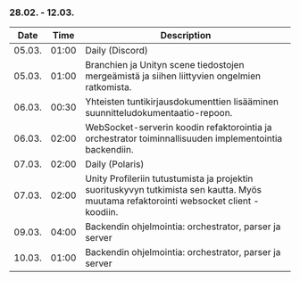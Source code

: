 ### 28.02. - 12.03.

| Date   | Time  | Description                                                                                                                            |
| ------ | ----- | -------------------------------------------------------------------------------------------------------------------------------------- |
| 05.03. | 01:00 | Daily (Discord)                                                                                                                        |
| 05.03. | 01:00 | Branchien ja Unityn scene tiedostojen mergeämistä ja siihen liittyvien ongelmien ratkomista.                                           |
| 06.03. | 00:30 | Yhteisten tuntikirjausdokumenttien lisääminen suunnitteludokumentaatio-repoon.                                                         |
| 06.03. | 02:00 | WebSocket-serverin koodin refaktorointia ja orchestrator toiminnallisuuden  implementointia backendiin.                                |
| 07.03. | 02:00 | Daily (Polaris)                                                                                                                        |
| 07.03. | 02:00 | Unity Profileriin tutustumista ja projektin suorituskyvyn tutkimista sen kautta. Myös muutama refaktorointi websocket client -koodiin. |
| 09.03. | 04:00 | Backendin ohjelmointia: orchestrator, parser ja server                                                                                 |
| 10.03. | 01:00 | Backendin ohjelmointia: orchestrator, parser ja server                                                                                 |
